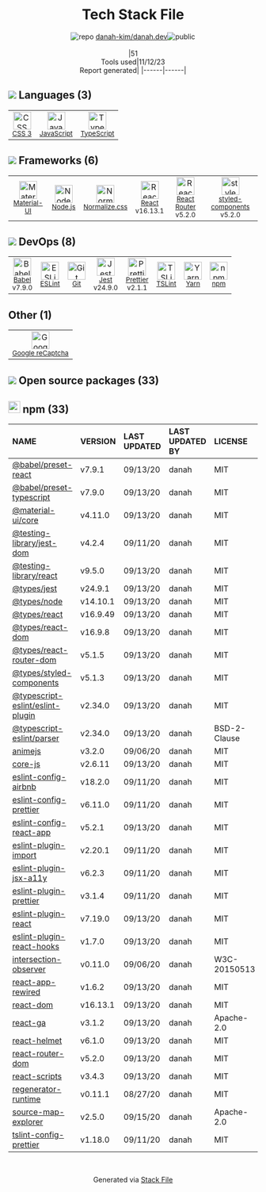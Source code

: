 <!--
--- Readme.md Snippet without images Start ---
## Tech Stack
danah-kim/danah.dev is built on the following main stack:
- [Jest](http://facebook.github.io/jest/) – Javascript Testing Framework
- [Node.js](http://nodejs.org/) – Frameworks (Full Stack)
- [React](https://reactjs.org/) – Javascript UI Libraries
- [JavaScript](https://developer.mozilla.org/en-US/docs/Web/JavaScript) – Languages
- [TypeScript](http://www.typescriptlang.org) – Languages
- [Material-UI](https://github.com/mui/material-ui) – Front-End Frameworks
- [Babel](http://babeljs.io/) – JavaScript Compilers
- [ESLint](http://eslint.org/) – Code Review
- [React Router](https://github.com/rackt/react-router) – JavaScript Framework Components
- [Google reCaptcha](https://www.google.com/recaptcha/intro/index.html) – Bot Detection
- [TSLint](https://github.com/palantir/tslint) – Code Review
- [Yarn](https://yarnpkg.com/) – Front End Package Manager
- [Normalize.css](https://necolas.github.io/normalize.css/) – CSS Pre-processors / Extensions
- [styled-components](https://styled-components.com) – JavaScript Framework Components
- [Prettier](https://prettier.io/) – Code Review

Full tech stack [here](/techstack.md)
--- Readme.md Snippet without images End ---

--- Readme.md Snippet with images Start ---
## Tech Stack
danah-kim/danah.dev is built on the following main stack:
- <img width='25' height='25' src='https://img.stackshare.io/service/830/jest.png' alt='Jest'/> [Jest](http://facebook.github.io/jest/) – Javascript Testing Framework
- <img width='25' height='25' src='https://img.stackshare.io/service/1011/n1JRsFeB_400x400.png' alt='Node.js'/> [Node.js](http://nodejs.org/) – Frameworks (Full Stack)
- <img width='25' height='25' src='https://img.stackshare.io/service/1020/OYIaJ1KK.png' alt='React'/> [React](https://reactjs.org/) – Javascript UI Libraries
- <img width='25' height='25' src='https://img.stackshare.io/service/1209/javascript.jpeg' alt='JavaScript'/> [JavaScript](https://developer.mozilla.org/en-US/docs/Web/JavaScript) – Languages
- <img width='25' height='25' src='https://img.stackshare.io/service/1612/bynNY5dJ.jpg' alt='TypeScript'/> [TypeScript](http://www.typescriptlang.org) – Languages
- <img width='25' height='25' src='https://img.stackshare.io/service/1904/default_44d81cb9fadbc3688b7e91a6d5217d0ea5358b57.png' alt='Material-UI'/> [Material-UI](https://github.com/mui/material-ui) – Front-End Frameworks
- <img width='25' height='25' src='https://img.stackshare.io/service/2739/-1wfGjNw.png' alt='Babel'/> [Babel](http://babeljs.io/) – JavaScript Compilers
- <img width='25' height='25' src='https://img.stackshare.io/service/3337/Q4L7Jncy.jpg' alt='ESLint'/> [ESLint](http://eslint.org/) – Code Review
- <img width='25' height='25' src='https://img.stackshare.io/service/3350/8261421.png' alt='React Router'/> [React Router](https://github.com/rackt/react-router) – JavaScript Framework Components
- <img width='25' height='25' src='https://img.stackshare.io/service/4482/dVHQiE0t_400x400.png' alt='Google reCaptcha'/> [Google reCaptcha](https://www.google.com/recaptcha/intro/index.html) – Bot Detection
- <img width='25' height='25' src='https://img.stackshare.io/service/5561/303157.png' alt='TSLint'/> [TSLint](https://github.com/palantir/tslint) – Code Review
- <img width='25' height='25' src='https://img.stackshare.io/service/5848/44mC-kJ3.jpg' alt='Yarn'/> [Yarn](https://yarnpkg.com/) – Front End Package Manager
- <img width='25' height='25' src='https://img.stackshare.io/service/6361/default_8c8faac34fdcb5b696503f5166b5232ad0adcf6e.png' alt='Normalize.css'/> [Normalize.css](https://necolas.github.io/normalize.css/) – CSS Pre-processors / Extensions
- <img width='25' height='25' src='https://img.stackshare.io/service/6749/styled-components.png' alt='styled-components'/> [styled-components](https://styled-components.com) – JavaScript Framework Components
- <img width='25' height='25' src='https://img.stackshare.io/service/7035/default_66f265943abed56bcdbfca1c866a4261b1fbb063.jpg' alt='Prettier'/> [Prettier](https://prettier.io/) – Code Review

Full tech stack [here](/techstack.md)
--- Readme.md Snippet with images End ---
-->
<div align="center">

# Tech Stack File
![](https://img.stackshare.io/repo.svg "repo") [danah-kim/danah.dev](https://github.com/danah-kim/danah.dev)![](https://img.stackshare.io/public_badge.svg "public")
<br/><br/>
|51<br/>Tools used|11/12/23 <br/>Report generated|
|------|------|
</div>

## <img src='https://img.stackshare.io/languages.svg'/> Languages (3)
<table><tr>
  <td align='center'>
  <img width='36' height='36' src='https://img.stackshare.io/service/6727/css.png' alt='CSS 3'>
  <br>
  <sub><a href="https://developer.mozilla.org/en-US/docs/Web/CSS/CSS3">CSS 3</a></sub>
  <br>
  <sub></sub>
</td>

<td align='center'>
  <img width='36' height='36' src='https://img.stackshare.io/service/1209/javascript.jpeg' alt='JavaScript'>
  <br>
  <sub><a href="https://developer.mozilla.org/en-US/docs/Web/JavaScript">JavaScript</a></sub>
  <br>
  <sub></sub>
</td>

<td align='center'>
  <img width='36' height='36' src='https://img.stackshare.io/service/1612/bynNY5dJ.jpg' alt='TypeScript'>
  <br>
  <sub><a href="http://www.typescriptlang.org">TypeScript</a></sub>
  <br>
  <sub></sub>
</td>

</tr>
</table>

## <img src='https://img.stackshare.io/frameworks.svg'/> Frameworks (6)
<table><tr>
  <td align='center'>
  <img width='36' height='36' src='https://img.stackshare.io/service/1904/default_44d81cb9fadbc3688b7e91a6d5217d0ea5358b57.png' alt='Material-UI'>
  <br>
  <sub><a href="https://github.com/mui/material-ui">Material-UI</a></sub>
  <br>
  <sub></sub>
</td>

<td align='center'>
  <img width='36' height='36' src='https://img.stackshare.io/service/1011/n1JRsFeB_400x400.png' alt='Node.js'>
  <br>
  <sub><a href="http://nodejs.org/">Node.js</a></sub>
  <br>
  <sub></sub>
</td>

<td align='center'>
  <img width='36' height='36' src='https://img.stackshare.io/service/6361/default_8c8faac34fdcb5b696503f5166b5232ad0adcf6e.png' alt='Normalize.css'>
  <br>
  <sub><a href="https://necolas.github.io/normalize.css/">Normalize.css</a></sub>
  <br>
  <sub></sub>
</td>

<td align='center'>
  <img width='36' height='36' src='https://img.stackshare.io/service/1020/OYIaJ1KK.png' alt='React'>
  <br>
  <sub><a href="https://reactjs.org/">React</a></sub>
  <br>
  <sub>v16.13.1</sub>
</td>

<td align='center'>
  <img width='36' height='36' src='https://img.stackshare.io/service/3350/8261421.png' alt='React Router'>
  <br>
  <sub><a href="https://github.com/rackt/react-router">React Router</a></sub>
  <br>
  <sub>v5.2.0</sub>
</td>

<td align='center'>
  <img width='36' height='36' src='https://img.stackshare.io/service/6749/styled-components.png' alt='styled-components'>
  <br>
  <sub><a href="https://styled-components.com">styled-components</a></sub>
  <br>
  <sub>v5.2.0</sub>
</td>

</tr>
</table>

## <img src='https://img.stackshare.io/devops.svg'/> DevOps (8)
<table><tr>
  <td align='center'>
  <img width='36' height='36' src='https://img.stackshare.io/service/2739/-1wfGjNw.png' alt='Babel'>
  <br>
  <sub><a href="http://babeljs.io/">Babel</a></sub>
  <br>
  <sub>v7.9.0</sub>
</td>

<td align='center'>
  <img width='36' height='36' src='https://img.stackshare.io/service/3337/Q4L7Jncy.jpg' alt='ESLint'>
  <br>
  <sub><a href="http://eslint.org/">ESLint</a></sub>
  <br>
  <sub></sub>
</td>

<td align='center'>
  <img width='36' height='36' src='https://img.stackshare.io/service/1046/git.png' alt='Git'>
  <br>
  <sub><a href="http://git-scm.com/">Git</a></sub>
  <br>
  <sub></sub>
</td>

<td align='center'>
  <img width='36' height='36' src='https://img.stackshare.io/service/830/jest.png' alt='Jest'>
  <br>
  <sub><a href="http://facebook.github.io/jest/">Jest</a></sub>
  <br>
  <sub>v24.9.0</sub>
</td>

<td align='center'>
  <img width='36' height='36' src='https://img.stackshare.io/service/7035/default_66f265943abed56bcdbfca1c866a4261b1fbb063.jpg' alt='Prettier'>
  <br>
  <sub><a href="https://prettier.io/">Prettier</a></sub>
  <br>
  <sub>v2.1.1</sub>
</td>

<td align='center'>
  <img width='36' height='36' src='https://img.stackshare.io/service/5561/303157.png' alt='TSLint'>
  <br>
  <sub><a href="https://github.com/palantir/tslint">TSLint</a></sub>
  <br>
  <sub></sub>
</td>

<td align='center'>
  <img width='36' height='36' src='https://img.stackshare.io/service/5848/44mC-kJ3.jpg' alt='Yarn'>
  <br>
  <sub><a href="https://yarnpkg.com/">Yarn</a></sub>
  <br>
  <sub></sub>
</td>

<td align='center'>
  <img width='36' height='36' src='https://img.stackshare.io/service/1120/lejvzrnlpb308aftn31u.png' alt='npm'>
  <br>
  <sub><a href="https://www.npmjs.com/">npm</a></sub>
  <br>
  <sub></sub>
</td>

</tr>
</table>

## Other (1)
<table><tr>
  <td align='center'>
  <img width='36' height='36' src='https://img.stackshare.io/service/4482/dVHQiE0t_400x400.png' alt='Google reCaptcha'>
  <br>
  <sub><a href="https://www.google.com/recaptcha/intro/index.html">Google reCaptcha</a></sub>
  <br>
  <sub></sub>
</td>

</tr>
</table>


## <img src='https://img.stackshare.io/group.svg' /> Open source packages (33)</h2>

## <img width='24' height='24' src='https://img.stackshare.io/service/1120/lejvzrnlpb308aftn31u.png'/> npm (33)

|NAME|VERSION|LAST UPDATED|LAST UPDATED BY|LICENSE|VULNERABILITIES|
|:------|:------|:------|:------|:------|:------|
|[@babel/preset-react](https://www.npmjs.com/@babel/preset-react)|v7.9.1|09/13/20|danah |MIT|N/A|
|[@babel/preset-typescript](https://www.npmjs.com/@babel/preset-typescript)|v7.9.0|09/13/20|danah |MIT|N/A|
|[@material-ui/core](https://www.npmjs.com/@material-ui/core)|v4.11.0|09/13/20|danah |MIT|N/A|
|[@testing-library/jest-dom](https://www.npmjs.com/@testing-library/jest-dom)|v4.2.4|09/11/20|danah |MIT|N/A|
|[@testing-library/react](https://www.npmjs.com/@testing-library/react)|v9.5.0|09/13/20|danah |MIT|N/A|
|[@types/jest](https://www.npmjs.com/@types/jest)|v24.9.1|09/13/20|danah |MIT|N/A|
|[@types/node](https://www.npmjs.com/@types/node)|v14.10.1|09/13/20|danah |MIT|N/A|
|[@types/react](https://www.npmjs.com/@types/react)|v16.9.49|09/13/20|danah |MIT|N/A|
|[@types/react-dom](https://www.npmjs.com/@types/react-dom)|v16.9.8|09/13/20|danah |MIT|N/A|
|[@types/react-router-dom](https://www.npmjs.com/@types/react-router-dom)|v5.1.5|09/13/20|danah |MIT|N/A|
|[@types/styled-components](https://www.npmjs.com/@types/styled-components)|v5.1.3|09/13/20|danah |MIT|N/A|
|[@typescript-eslint/eslint-plugin](https://www.npmjs.com/@typescript-eslint/eslint-plugin)|v2.34.0|09/13/20|danah |MIT|N/A|
|[@typescript-eslint/parser](https://www.npmjs.com/@typescript-eslint/parser)|v2.34.0|09/13/20|danah |BSD-2-Clause|N/A|
|[animejs](https://www.npmjs.com/animejs)|v3.2.0|09/06/20|danah |MIT|N/A|
|[core-js](https://www.npmjs.com/core-js)|v2.6.11|09/13/20|danah |MIT|N/A|
|[eslint-config-airbnb](https://www.npmjs.com/eslint-config-airbnb)|v18.2.0|09/11/20|danah |MIT|N/A|
|[eslint-config-prettier](https://www.npmjs.com/eslint-config-prettier)|v6.11.0|09/11/20|danah |MIT|N/A|
|[eslint-config-react-app](https://www.npmjs.com/eslint-config-react-app)|v5.2.1|09/13/20|danah |MIT|N/A|
|[eslint-plugin-import](https://www.npmjs.com/eslint-plugin-import)|v2.20.1|09/11/20|danah |MIT|N/A|
|[eslint-plugin-jsx-a11y](https://www.npmjs.com/eslint-plugin-jsx-a11y)|v6.2.3|09/11/20|danah |MIT|N/A|
|[eslint-plugin-prettier](https://www.npmjs.com/eslint-plugin-prettier)|v3.1.4|09/11/20|danah |MIT|N/A|
|[eslint-plugin-react](https://www.npmjs.com/eslint-plugin-react)|v7.19.0|09/13/20|danah |MIT|N/A|
|[eslint-plugin-react-hooks](https://www.npmjs.com/eslint-plugin-react-hooks)|v1.7.0|09/13/20|danah |MIT|N/A|
|[intersection-observer](https://www.npmjs.com/intersection-observer)|v0.11.0|09/06/20|danah |W3C-20150513|N/A|
|[react-app-rewired](https://www.npmjs.com/react-app-rewired)|v1.6.2|09/13/20|danah |MIT|N/A|
|[react-dom](https://www.npmjs.com/react-dom)|v16.13.1|09/13/20|danah |MIT|N/A|
|[react-ga](https://www.npmjs.com/react-ga)|v3.1.2|09/13/20|danah |Apache-2.0|N/A|
|[react-helmet](https://www.npmjs.com/react-helmet)|v6.1.0|09/13/20|danah |MIT|N/A|
|[react-router-dom](https://www.npmjs.com/react-router-dom)|v5.2.0|09/13/20|danah |MIT|N/A|
|[react-scripts](https://www.npmjs.com/react-scripts)|v3.4.3|09/13/20|danah |MIT|N/A|
|[regenerator-runtime](https://www.npmjs.com/regenerator-runtime)|v0.11.1|08/27/20|danah |MIT|N/A|
|[source-map-explorer](https://www.npmjs.com/source-map-explorer)|v2.5.0|09/15/20|danah |Apache-2.0|N/A|
|[tslint-config-prettier](https://www.npmjs.com/tslint-config-prettier)|v1.18.0|09/11/20|danah |MIT|N/A|

<br/>
<div align='center'>

Generated via [Stack File](https://github.com/apps/stack-file)
